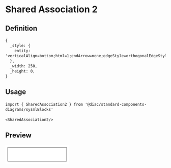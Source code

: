 # Shared Association 2

## Definition

```
{
  _style: { 
    entity: 'verticalAlign=bottom;html=1;endArrow=none;edgeStyle=orthogonalEdgeStyle;startFill=0;startSize=12;startArrow=diamondThin;',
  },
  _width: 250,
  _height: 0,
}
```

## Usage

```
import { SharedAssociation2 } from '@diac/standard-components-diagrams/sysmlBlocks'

<SharedAssociation2/>
```

## Preview

<img src="./shared-association-2.png" width="200"/>
